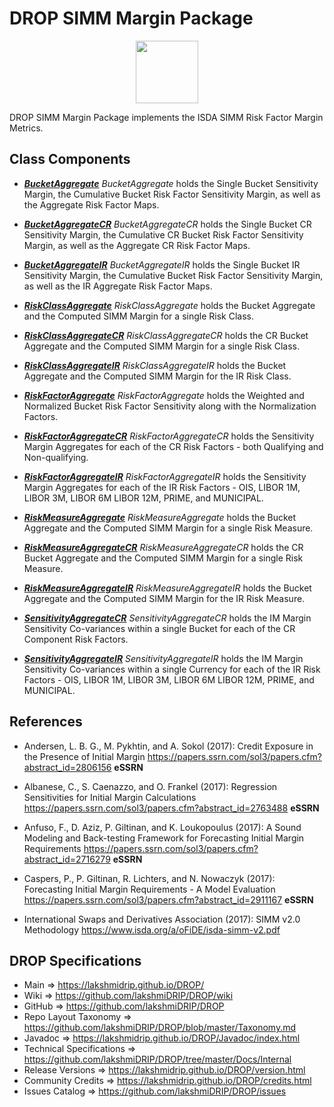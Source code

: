 # DROP SIMM Margin Package

<p align="center"><img src="https://github.com/lakshmiDRIP/DROP/blob/master/DRIP_Logo.gif?raw=true" width="100"></p>

DROP SIMM Margin Package implements the ISDA SIMM Risk Factor Margin Metrics.


## Class Components

 * [***BucketAggregate***](https://github.com/lakshmiDRIP/DROP/tree/master/src/main/java/org/drip/simm/margin/BucketAggregate.java)
 <i>BucketAggregate</i> holds the Single Bucket Sensitivity Margin, the Cumulative Bucket Risk Factor
 Sensitivity Margin, as well as the Aggregate Risk Factor Maps.

 * [***BucketAggregateCR***](https://github.com/lakshmiDRIP/DROP/tree/master/src/main/java/org/drip/simm/margin/BucketAggregateCR.java)
 <i>BucketAggregateCR</i> holds the Single Bucket CR Sensitivity Margin, the Cumulative CR Bucket Risk Factor
 Sensitivity Margin, as well as the Aggregate CR Risk Factor Maps.

 * [***BucketAggregateIR***](https://github.com/lakshmiDRIP/DROP/tree/master/src/main/java/org/drip/simm/margin/BucketAggregateIR.java)
 <i>BucketAggregateIR</i> holds the Single Bucket IR Sensitivity Margin, the Cumulative Bucket Risk Factor
 Sensitivity Margin, as well as the IR Aggregate Risk Factor Maps.

 * [***RiskClassAggregate***](https://github.com/lakshmiDRIP/DROP/tree/master/src/main/java/org/drip/simm/margin/RiskClassAggregate.java)
 <i>RiskClassAggregate</i> holds the Bucket Aggregate and the Computed SIMM Margin for a single Risk Class.

 * [***RiskClassAggregateCR***](https://github.com/lakshmiDRIP/DROP/tree/master/src/main/java/org/drip/simm/margin/RiskClassAggregateCR.java)
 <i>RiskClassAggregateCR</i> holds the CR Bucket Aggregate and the Computed SIMM Margin for a single Risk
 Class.

 * [***RiskClassAggregateIR***](https://github.com/lakshmiDRIP/DROP/tree/master/src/main/java/org/drip/simm/margin/RiskClassAggregateIR.java)
 <i>RiskClassAggregateIR</i> holds the Bucket Aggregate and the Computed SIMM Margin for the IR Risk Class.

 * [***RiskFactorAggregate***](https://github.com/lakshmiDRIP/DROP/tree/master/src/main/java/org/drip/simm/margin/RiskFactorAggregate.java)
 <i>RiskFactorAggregate</i> holds the Weighted and Normalized Bucket Risk Factor Sensitivity along with the
 Normalization Factors.

 * [***RiskFactorAggregateCR***](https://github.com/lakshmiDRIP/DROP/tree/master/src/main/java/org/drip/simm/margin/RiskFactorAggregateCR.java)
 <i>RiskFactorAggregateCR</i> holds the Sensitivity Margin Aggregates for each of the CR Risk Factors - both
 Qualifying and Non-qualifying.

 * [***RiskFactorAggregateIR***](https://github.com/lakshmiDRIP/DROP/tree/master/src/main/java/org/drip/simm/margin/RiskFactorAggregateIR.java)
 <i>RiskFactorAggregateIR</i> holds the Sensitivity Margin Aggregates for each of the IR Risk Factors - OIS,
 LIBOR 1M, LIBOR 3M, LIBOR 6M LIBOR 12M, PRIME, and MUNICIPAL.

 * [***RiskMeasureAggregate***](https://github.com/lakshmiDRIP/DROP/tree/master/src/main/java/org/drip/simm/margin/RiskMeasureAggregate.java)
 <i>RiskMeasureAggregate</i> holds the Bucket Aggregate and the Computed SIMM Margin for a single Risk
 Measure.

 * [***RiskMeasureAggregateCR***](https://github.com/lakshmiDRIP/DROP/tree/master/src/main/java/org/drip/simm/margin/RiskMeasureAggregateCR.java)
 <i>RiskMeasureAggregateCR</i> holds the CR Bucket Aggregate and the Computed SIMM Margin for a single Risk
 Measure.

 * [***RiskMeasureAggregateIR***](https://github.com/lakshmiDRIP/DROP/tree/master/src/main/java/org/drip/simm/margin/RiskMeasureAggregateIR.java)
 <i>RiskMeasureAggregateIR</i> holds the Bucket Aggregate and the Computed SIMM Margin for the IR Risk
 Measure.

 * [***SensitivityAggregateCR***](https://github.com/lakshmiDRIP/DROP/tree/master/src/main/java/org/drip/simm/margin/SensitivityAggregateCR.java)
 <i>SensitivityAggregateCR</i> holds the IM Margin Sensitivity Co-variances within a single Bucket for each
 of the CR Component Risk Factors.

 * [***SensitivityAggregateIR***](https://github.com/lakshmiDRIP/DROP/tree/master/src/main/java/org/drip/simm/margin/SensitivityAggregateIR.java)
 <i>SensitivityAggregateIR</i> holds the IM Margin Sensitivity Co-variances within a single Currency for each
 of the IR Risk Factors - OIS, LIBOR 1M, LIBOR 3M, LIBOR 6M LIBOR 12M, PRIME, and MUNICIPAL.


## References

 * Andersen, L. B. G., M. Pykhtin, and A. Sokol (2017): Credit Exposure in the Presence of Initial Margin
 	https://papers.ssrn.com/sol3/papers.cfm?abstract_id=2806156 <b>eSSRN</b>

 * Albanese, C., S. Caenazzo, and O. Frankel (2017): Regression Sensitivities for Initial Margin Calculations
 	https://papers.ssrn.com/sol3/papers.cfm?abstract_id=2763488 <b>eSSRN</b>

 * Anfuso, F., D. Aziz, P. Giltinan, and K. Loukopoulus (2017): A Sound Modeling and Back-testing Framework
 	for Forecasting Initial Margin Requirements https://papers.ssrn.com/sol3/papers.cfm?abstract_id=2716279
 		<b>eSSRN</b>

 * Caspers, P., P. Giltinan, R. Lichters, and N. Nowaczyk (2017): Forecasting Initial Margin Requirements - A
 	Model Evaluation https://papers.ssrn.com/sol3/papers.cfm?abstract_id=2911167 <b>eSSRN</b>

 * International Swaps and Derivatives Association (2017): SIMM v2.0 Methodology
		https://www.isda.org/a/oFiDE/isda-simm-v2.pdf


## DROP Specifications

 * Main                     => https://lakshmidrip.github.io/DROP/
 * Wiki                     => https://github.com/lakshmiDRIP/DROP/wiki
 * GitHub                   => https://github.com/lakshmiDRIP/DROP
 * Repo Layout Taxonomy     => https://github.com/lakshmiDRIP/DROP/blob/master/Taxonomy.md
 * Javadoc                  => https://lakshmidrip.github.io/DROP/Javadoc/index.html
 * Technical Specifications => https://github.com/lakshmiDRIP/DROP/tree/master/Docs/Internal
 * Release Versions         => https://lakshmidrip.github.io/DROP/version.html
 * Community Credits        => https://lakshmidrip.github.io/DROP/credits.html
 * Issues Catalog           => https://github.com/lakshmiDRIP/DROP/issues
